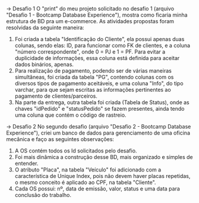   -> Desafio 1
O "print" do meu projeto solicitado no desafio 1 (arquivo "Desafio 1 - Bootcamp Database Experience"), mostra como ficaria minha estrutura de BD pra um e-commerce.
As atividades propostas foram resolvidas da seguinte maneira:
1.  Foi criada a tabela "Identificação do Cliente", ela possui apenas duas colunas, sendo elas: ID, para funcionar como FK de clientes, e a coluna "número correspondente", onde 0 = PJ e 1 = PF. Para evitar a duplicidade de informações, essa coluna está definida para aceitar dados binários, apenas.
2.  Para realização de pagamento, podendo ser de várias maneiras simultâneas, foi criada da tabela "PG", contendo colunas com os diversos tipos de pagamento aceitáveis, e uma coluna "Info", do tipo varchar, para que sejam escritas as informações pertinentes ao pagamento de clientes/parceiros.
3.  Na parte da entrega, outra tabela foi criada (Tabela de Status), onde as chaves "idPedido" e "statusPedido" se fazem presentes, ainda tendo uma coluna que contém o código de rastreio.

  -> Desafio 2
No segundo desafio (arquivo "Desafio 2 - Bootcamp Database Experience"), criei um banco de dados para gerenciamento de uma oficina mecânica e faço as seguintes observações:
1. A OS contém todos os Id solicitados pelo desafio.
2. Foi mais dinâmica a construção desse BD, mais organizado e simples de entender.
3. O atributo "Placa", na tabela "Veículo" foi adicionado com a característica de Unique Index, pois não devem haver placas repetidas, o mesmo conceito é aplicado ao CPF, na tabela "Cliente".
4. Cada OS possui: nº, data de emissão, valor, status e uma data para conclusão do trabalho.
